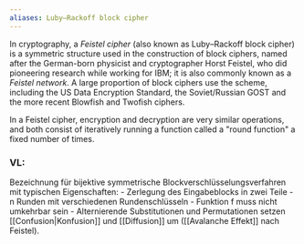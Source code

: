 ```yaml
---
aliases: Luby–Rackoff block cipher
---
```


In cryptography, a *Feistel cipher* (also known as Luby–Rackoff block cipher) is a symmetric structure used in the construction of block ciphers, named after the German-born physicist and cryptographer Horst Feistel, who did pioneering research while working for IBM; it is also commonly known as a *Feistel network*. A large proportion of block ciphers use the scheme, including the US Data Encryption Standard, the Soviet/Russian GOST and the more recent Blowfish and Twofish ciphers. 

In a Feistel cipher, encryption and decryption are very similar operations, and both consist of iteratively running a function called a "round function" a fixed number of times.

### VL:

Bezeichnung für bijektive symmetrische Blockverschlüsselungsverfahren mit typischen Eigenschaften: 
	- Zerlegung des Eingabeblocks in zwei Teile 
	- n Runden mit verschiedenen Rundenschlüsseln 
	- Funktion f muss nicht umkehrbar sein 
	- Alternierende Substitutionen und Permutationen setzen [[Confusion|Konfusion]] und [[Diffusion]] um ([[Avalanche Effekt]] nach Feistel).